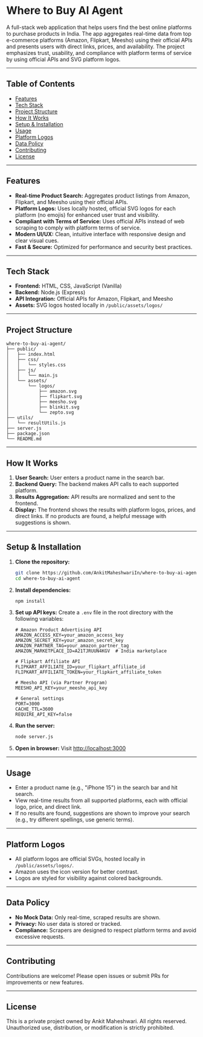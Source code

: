 # Where to Buy AI Agent

A full-stack web application that helps users find the best online platforms to purchase products in India. The app aggregates real-time data from top e-commerce platforms (Amazon, Flipkart, Meesho) using their official APIs and presents users with direct links, prices, and availability. The project emphasizes trust, usability, and compliance with platform terms of service by using official APIs and SVG platform logos.

---

## Table of Contents
- [Features](#features)
- [Tech Stack](#tech-stack)
- [Project Structure](#project-structure)
- [How It Works](#how-it-works)
- [Setup & Installation](#setup--installation)
- [Usage](#usage)
- [Platform Logos](#platform-logos)
- [Data Policy](#data-policy)
- [Contributing](#contributing)
- [License](#license)

---

## Features
- **Real-time Product Search:** Aggregates product listings from Amazon, Flipkart, and Meesho using their official APIs.
- **Platform Logos:** Uses locally hosted, official SVG logos for each platform (no emojis) for enhanced user trust and visibility.
- **Compliant with Terms of Service:** Uses official APIs instead of web scraping to comply with platform terms of service.
- **Modern UI/UX:** Clean, intuitive interface with responsive design and clear visual cues.
- **Fast & Secure:** Optimized for performance and security best practices.

---

## Tech Stack
- **Frontend:** HTML, CSS, JavaScript (Vanilla)
- **Backend:** Node.js (Express)
- **API Integration:** Official APIs for Amazon, Flipkart, and Meesho
- **Assets:** SVG logos hosted locally in `/public/assets/logos/`

---

## Project Structure
```
where-to-buy-ai-agent/
├── public/
│   ├── index.html
│   ├── css/
│   │   └── styles.css
│   ├── js/
│   │   └── main.js
│   └── assets/
│       └── logos/
│           ├── amazon.svg
│           ├── flipkart.svg
│           ├── meesho.svg
│           ├── blinkit.svg
│           └── zepto.svg
├── utils/
│   └── resultUtils.js
├── server.js
├── package.json
└── README.md
```

---

## How It Works
1. **User Search:** User enters a product name in the search bar.
2. **Backend Query:** The backend makes API calls to each supported platform.
3. **Results Aggregation:** API results are normalized and sent to the frontend.
4. **Display:** The frontend shows the results with platform logos, prices, and direct links. If no products are found, a helpful message with suggestions is shown.

---

## Setup & Installation
1. **Clone the repository:**
   ```bash
   git clone https://github.com/AnkitMaheshwariIn/where-to-buy-ai-agent.git
   cd where-to-buy-ai-agent
   ```
2. **Install dependencies:**
   ```bash
   npm install
   ```
3. **Set up API keys:**
   Create a `.env` file in the root directory with the following variables:
   ```
   # Amazon Product Advertising API
   AMAZON_ACCESS_KEY=your_amazon_access_key
   AMAZON_SECRET_KEY=your_amazon_secret_key
   AMAZON_PARTNER_TAG=your_amazon_partner_tag
   AMAZON_MARKETPLACE_ID=A21TJRUUN4KGV  # India marketplace
   
   # Flipkart Affiliate API
   FLIPKART_AFFILIATE_ID=your_flipkart_affiliate_id
   FLIPKART_AFFILIATE_TOKEN=your_flipkart_affiliate_token
   
   # Meesho API (via Partner Program)
   MEESHO_API_KEY=your_meesho_api_key
   
   # General settings
   PORT=3000
   CACHE_TTL=3600
   REQUIRE_API_KEY=false
   ```
4. **Run the server:**
   ```bash
   node server.js
   ```
5. **Open in browser:**
   Visit [http://localhost:3000](http://localhost:3000)

---

## Usage
- Enter a product name (e.g., "iPhone 15") in the search bar and hit search.
- View real-time results from all supported platforms, each with official logo, price, and direct link.
- If no results are found, suggestions are shown to improve your search (e.g., try different spellings, use generic terms).

---

## Platform Logos
- All platform logos are official SVGs, hosted locally in `/public/assets/logos/`.
- Amazon uses the icon version for better contrast.
- Logos are styled for visibility against colored backgrounds.

---

## Data Policy
- **No Mock Data:** Only real-time, scraped results are shown.
- **Privacy:** No user data is stored or tracked.
- **Compliance:** Scrapers are designed to respect platform terms and avoid excessive requests.

---

## Contributing
Contributions are welcome! Please open issues or submit PRs for improvements or new features.

---

## License
This is a private project owned by Ankit Maheshwari. All rights reserved. Unauthorized use, distribution, or modification is strictly prohibited.
